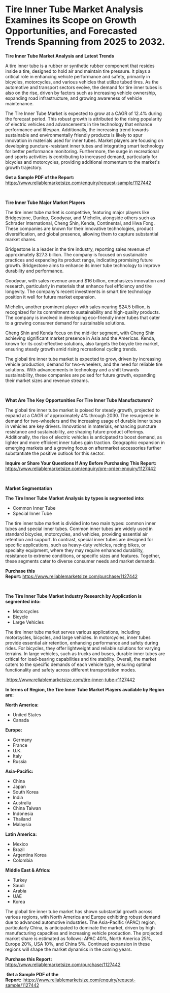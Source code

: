 <p><h1>Tire Inner Tube Market Analysis Examines its Scope on Growth Opportunities, and Forecasted Trends Spanning from 2025 to 2032.</h1></p><p><strong>Tire Inner Tube Market Analysis and Latest Trends</strong></p>
<p><p>A tire inner tube is a rubber or synthetic rubber component that resides inside a tire, designed to hold air and maintain tire pressure. It plays a critical role in enhancing vehicle performance and safety, primarily in bicycles, motorcycles, and various vehicles that utilize tubed tires. As the automotive and transport sectors evolve, the demand for tire inner tubes is also on the rise, driven by factors such as increasing vehicle ownership, expanding road infrastructure, and growing awareness of vehicle maintenance. </p><p>The Tire Inner Tube Market is expected to grow at a CAGR of 12.4% during the forecast period. This robust growth is attributed to the rising popularity of electric vehicles and advancements in tire technology that enhance performance and lifespan. Additionally, the increasing trend towards sustainable and environmentally friendly products is likely to spur innovation in materials used for inner tubes. Market players are focusing on developing puncture-resistant inner tubes and integrating smart technology for better performance monitoring. Furthermore, the surge in recreational and sports activities is contributing to increased demand, particularly for bicycles and motorcycles, providing additional momentum to the market's growth trajectory.</p></p>
<p><strong>Get a Sample PDF of the Report:&nbsp;</strong> <a href="https://www.reliablemarketsize.com/enquiry/request-sample/1127442?utm_campaign=3251&utm_medium=2&utm_source=Github&utm_content=ia&utm_term=17042025&utm_id=tire-inner-tube">https://www.reliablemarketsize.com/enquiry/request-sample/1127442</a></p>
<p>&nbsp;</p>
<p><strong>Tire Inner Tube Major Market Players</strong></p>
<p><p>The tire inner tube market is competitive, featuring major players like Bridgestone, Dunlop, Goodyear, and Michelin, alongside others such as Schrader International, Cheng Shin, Kenda, Continental, and Hwa Fong. These companies are known for their innovative technologies, product diversification, and global presence, allowing them to capture substantial market shares.</p><p>Bridgestone is a leader in the tire industry, reporting sales revenue of approximately $27.3 billion. The company is focused on sustainable practices and expanding its product range, indicating promising future growth. Bridgestone aims to enhance its inner tube technology to improve durability and performance.</p><p>Goodyear, with sales revenue around $16 billion, emphasizes innovation and research, particularly in materials that enhance fuel efficiency and tire longevity. The company's recent investments in smart tire technology position it well for future market expansion.</p><p>Michelin, another prominent player with sales nearing $24.5 billion, is recognized for its commitment to sustainability and high-quality products. The company is involved in developing eco-friendly inner tubes that cater to a growing consumer demand for sustainable solutions.</p><p>Cheng Shin and Kenda focus on the mid-tier segment, with Cheng Shin achieving significant market presence in Asia and the Americas. Kenda, known for its cost-effective solutions, also targets the bicycle tire market, ensuring steady growth amid rising recreational cycling trends.</p><p>The global tire inner tube market is expected to grow, driven by increasing vehicle production, demand for two-wheelers, and the need for reliable tire solutions. With advancements in technology and a shift towards sustainability, these companies are poised for future growth, expanding their market sizes and revenue streams.</p></p>
<p>&nbsp;</p>
<p><strong>What Are The Key Opportunities For Tire Inner Tube Manufacturers?</strong></p>
<p><p>The global tire inner tube market is poised for steady growth, projected to expand at a CAGR of approximately 4% through 2030. The resurgence in demand for two-wheelers and the increasing usage of durable inner tubes in vehicles are key drivers. Innovations in materials, enhancing puncture resistance and sustainability, are shaping future product offerings. Additionally, the rise of electric vehicles is anticipated to boost demand, as lighter and more efficient inner tubes gain traction. Geographic expansion in emerging markets and a growing focus on aftermarket accessories further substantiate the positive outlook for this sector.</p></p>
<p><strong>Inquire or Share Your Questions If Any Before Purchasing This Report:</strong> <a href="https://www.reliablemarketsize.com/enquiry/pre-order-enquiry/1127442?utm_campaign=3251&utm_medium=2&utm_source=Github&utm_content=ia&utm_term=17042025&utm_id=tire-inner-tube">https://www.reliablemarketsize.com/enquiry/pre-order-enquiry/1127442</a></p>
<p>&nbsp;</p>
<p><strong>Market Segmentation</strong></p>
<p><strong>The Tire Inner Tube Market Analysis by types is segmented into:</strong></p>
<p><ul><li>Common Inner Tube</li><li>Special Inner Tube</li></ul></p>
<p><p>The tire inner tube market is divided into two main types: common inner tubes and special inner tubes. Common inner tubes are widely used in standard bicycles, motorcycles, and vehicles, providing essential air retention and support. In contrast, special inner tubes are designed for specific applications, such as heavy-duty vehicles, racing bikes, or specialty equipment, where they may require enhanced durability, resistance to extreme conditions, or specific sizes and features. Together, these segments cater to diverse consumer needs and market demands.</p></p>
<p><strong>Purchase this Report:&nbsp;</strong><a href="https://www.reliablemarketsize.com/purchase/1127442?utm_campaign=3251&utm_medium=2&utm_source=Github&utm_content=ia&utm_term=17042025&utm_id=tire-inner-tube">https://www.reliablemarketsize.com/purchase/1127442</a></p>
<p>&nbsp;</p>
<p><strong>The Tire Inner Tube Market Industry Research by Application is segmented into:</strong></p>
<p><ul><li>Motorcycles</li><li>Bicycle</li><li>Large Vehicles</li></ul></p>
<p><p>The tire inner tube market serves various applications, including motorcycles, bicycles, and large vehicles. In motorcycles, inner tubes provide essential air retention, enhancing performance and safety during rides. For bicycles, they offer lightweight and reliable solutions for varying terrains. In large vehicles, such as trucks and buses, durable inner tubes are critical for load-bearing capabilities and tire stability. Overall, the market caters to the specific demands of each vehicle type, ensuring optimal functionality and safety across different transportation modes.</p></p>
<p><a href="https://www.reliablemarketsize.com/tire-inner-tube-r1127442?utm_campaign=3251&utm_medium=2&utm_source=Github&utm_content=ia&utm_term=17042025&utm_id=tire-inner-tube">&nbsp;https://www.reliablemarketsize.com/tire-inner-tube-r1127442</a></p>
<p><strong>In terms of Region, the Tire Inner Tube Market Players available by Region are:</strong></p>
<p>
    <p> <strong> North America: </strong>
        <ul>
            <li>United States</li>
            <li>Canada</li>
        </ul>
        </p> 
    <p> <strong> Europe: </strong>
        <ul>
            <li>Germany</li>
            <li>France</li>
            <li>U.K.</li>
            <li>Italy</li>
            <li>Russia</li>
        </ul>
        </p> 
    <p> <strong> Asia-Pacific: </strong>
        <ul>
            <li>China</li>
            <li>Japan</li>
            <li>South Korea</li>
            <li>India</li>
            <li>Australia</li>
            <li>China Taiwan</li>
            <li>Indonesia</li>
            <li>Thailand</li>
            <li>Malaysia</li>
        </ul>
        </p> 
    <p> <strong> Latin America: </strong>
        <ul>
            <li>Mexico</li>
            <li>Brazil</li>
            <li>Argentina Korea</li>
            <li>Colombia</li>
        </ul>
        </p> 
    <p> <strong> Middle East & Africa: </strong>
        <ul>
            <li>Turkey</li>
            <li>Saudi</li>
            <li>Arabia</li>
            <li>UAE</li>
            <li>Korea</li>
        </ul>
    </p>
    </p>
<p><p>The global tire inner tube market has shown substantial growth across various regions, with North America and Europe exhibiting robust demand due to advanced automotive industries. The Asia-Pacific (APAC) region, particularly China, is anticipated to dominate the market, driven by high manufacturing capacities and increasing vehicle production. The projected market share is estimated as follows: APAC 40%, North America 25%, Europe 20%, USA 10%, and China 5%. Continued expansion in these regions will shape the market dynamics in the coming years.</p></p>
<p><strong>Purchase this Report: </strong><a href="https://www.reliablemarketsize.com/purchase/1127442?utm_campaign=3251&utm_medium=2&utm_source=Github&utm_content=ia&utm_term=17042025&utm_id=tire-inner-tube">https://www.reliablemarketsize.com/purchase/1127442</a></p>
<p>&nbsp;<strong>Get a Sample PDF of the Report:&nbsp;&nbsp;</strong><a href="https://www.reliablemarketsize.com/enquiry/request-sample/1127442?utm_campaign=3251&utm_medium=2&utm_source=Github&utm_content=ia&utm_term=17042025&utm_id=tire-inner-tube">https://www.reliablemarketsize.com/enquiry/request-sample/1127442</a></p>
<p><strong></strong></p>
<p><p></p><p></p><p></p></p>